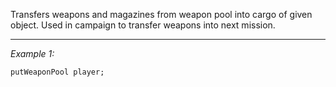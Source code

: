 Transfers weapons and magazines from weapon pool into cargo of given object. Used in campaign to transfer weapons into next mission.


---
*Example 1:*
```sqf
putWeaponPool player;
```